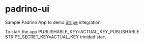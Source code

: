padrino-ui
==========

Sample Padrino App to demo [Stripe](http://stripe.net) integration

To start the app
PUBLISHABLE_KEY=ACTUAL_KEY_PUBLISHABLE STRIPE_SECRET_KEY=ACTUAL_KEY trinidad start